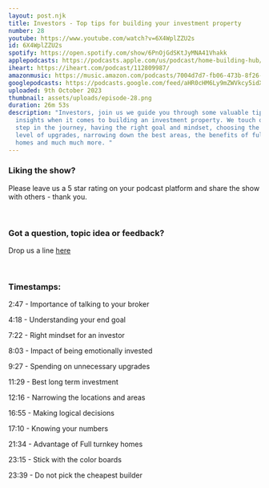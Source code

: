 ```yaml
---
layout: post.njk
title: Investors - Top tips for building your investment property
number: 28
youtube: https://www.youtube.com/watch?v=6X4WplZZU2s
id: 6X4WplZZU2s
spotify: https://open.spotify.com/show/6PnOjGdSKtJyMNA41Vhakk
applepodcasts: https://podcasts.apple.com/us/podcast/home-building-hub/id1681936589
iheart: https://iheart.com/podcast/112809987/
amazonmusic: https://music.amazon.com/podcasts/7004d7d7-fb06-473b-8f26-8ce9992cac11
googlepodcasts: https://podcasts.google.com/feed/aHR0cHM6Ly9mZWVkcy5idXp6c3Byb3V0LmNvbS8yMTM5MTU1LnJzcw==
uploaded: 9th October 2023
thumbnail: assets/uploads/episode-28.png
duration: 26m 53s
description: "Investors, join us we guide you through some valuable tips and
  insights when it comes to building an investment property. We touch on each
  step in the journey, having the right goal and mindset, choosing the right
  level of upgrades, narrowing down the best areas, the benefits of full turnkey
  homes and much much more. "
---
```

### Liking the show?

Please leave us a 5 star rating on your podcast platform and share the show with others - thank you.

<br>

### Got a question, topic idea or feedback?

Drop us a line <a href="/contact" id="contact-us" target="_blank">here</a>

<br>

### Timestamps:

2:47 - Importance of talking to your broker

4:18 - Understanding your end goal

7:22 - Right mindset for an investor

8:03 - Impact of being emotionally invested

9:27 - Spending on unnecessary upgrades

11:29 - Best long term investment

12:16 - Narrowing the locations and areas

16:55 - Making logical decisions

17:10 - Knowing your numbers

21:34 - Advantage of Full turnkey homes

23:15 - Stick with the color boards

23:39 - Do not pick the cheapest builder